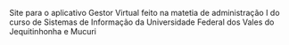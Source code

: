 Site para o aplicativo Gestor Virtual feito na matetia de administração I do curso de Sistemas de Informação da Universidade Federal dos Vales do Jequitinhonha e Mucuri
